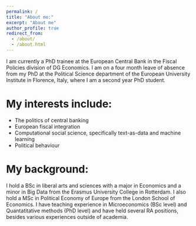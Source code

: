 ```yaml
---
permalink: /
title: "About me:"
excerpt: "About me"
author_profile: true
redirect_from: 
  - /about/
  - /about.html
---
```


I am currently a PhD trainee at the European Central Bank in the Fiscal Policies division of DG Economics. I am on a four month leave of absence from my PhD at the Political Science department of the European University Institute in Florence, Italy, where I am a second year PhD student.

My interests include:
======
- The politics of central banking
- European fiscal integration
- Computational social science, specifically text-as-data and machine learning
- Political behaviour

My background:
======
I hold a BSc in liberal arts and sciences with a major in Economics and a minor in Big Data from the Erasmus University College in Rotterdam. I also hold a MSc in Political Economy of Europe from the London School of Economics. I have teaching experience in Microeconomics (BSc level) and Quantatitative methods (PhD level) and have held several RA positions, besides various experiences outside of academia. 
